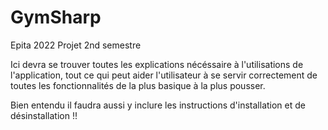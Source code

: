 # GymSharp
Epita 2022 
Projet 2nd semestre

Ici devra se trouver toutes les explications nécéssaire à l'utilisations de l'application, tout ce qui peut aider l'utilisateur à se servir correctement de toutes les fonctionnalités de la plus basique à la plus pousser.

Bien entendu il faudra aussi y inclure les instructions d'installation et de désinstallation !!
 
